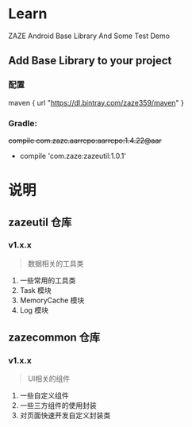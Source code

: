 # Learn

ZAZE Android Base Library And Some Test Demo


## Add Base Library to your project

### 配置

maven {
            url "https://dl.bintray.com/zaze359/maven"
        }

### Gradle:
<del>~~compile com.zaze.aarrepo:aarrepo:1.4.22@aar~~</del> 

- compile 'com.zaze:zazeutil:1.0.1'

# 说明

## zazeutil 仓库

### v1.x.x

> 数据相关的工具类

1. 一些常用的工具类
2. Task 模块
3. MemoryCache 模块
4. Log 模块

## zazecommon 仓库

### v1.x.x

> UI相关的组件

1. 一些自定义组件
2. 一些三方组件的使用封装
3. 对页面快速开发自定义封装类